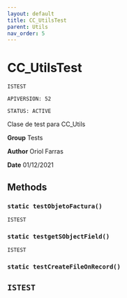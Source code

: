 ```yaml
---
layout: default
title: CC_UtilsTest
parent: Utils
nav_order: 5
---
```


# CC_UtilsTest

`ISTEST`

`APIVERSION: 52`

`STATUS: ACTIVE`

Clase de test para CC_Utils

**Group** Tests

**Author** Oriol Farras

**Date** 01/12/2021

## Methods

### `static testObjetoFactura()`

`ISTEST`

### `static testgetSObjectField()`

`ISTEST`

### `static testCreateFileOnRecord()`

## `ISTEST`
